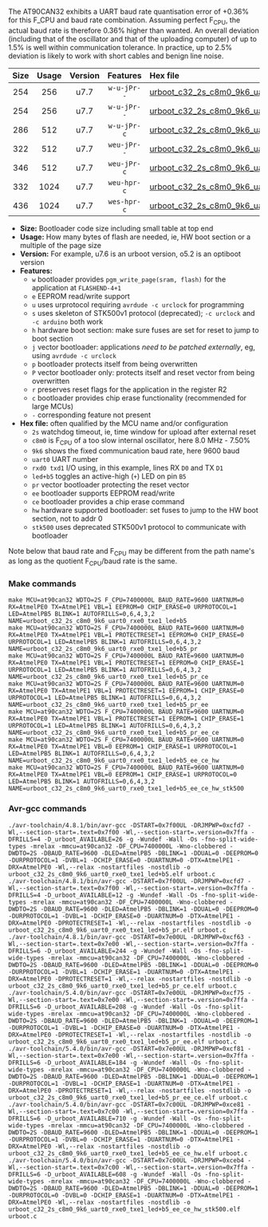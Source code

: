 The AT90CAN32 exhibits a UART baud rate quantisation error of +0.36% for this F_CPU and baud rate combination. Assuming perfect F<sub>CPU</sub>, the actual baud rate is therefore 0.36% higher than wanted. An overall deviation (including that of the oscillator and that of the uploading computer) of up to 1.5% is well within communication tolerance. In practice, up to 2.5% deviation is likely to work with short cables and benign line noise.

|Size|Usage|Version|Features|Hex file|
|:-:|:-:|:-:|:-:|:--|
|254|256|u7.7|`w-u-jPr--`|[urboot_c32_2s_c8m0_9k6_uart0_rxe0_txe1_led+b5.hex](https://raw.githubusercontent.com/stefanrueger/urboot.hex/main/mcus/at90can32/watchdog_2_s/internal_oscillator_c-7.50%25/%2B8m000000_hz/%2B%2B%2B9k6_baud/uart0_rxe0_txe1/led%2Bb5/urboot_c32_2s_c8m0_9k6_uart0_rxe0_txe1_led%2Bb5.hex)|
|254|256|u7.7|`w-u-jPr--`|[urboot_c32_2s_c8m0_9k6_uart0_rxe0_txe1_led+b5_pr.hex](https://raw.githubusercontent.com/stefanrueger/urboot.hex/main/mcus/at90can32/watchdog_2_s/internal_oscillator_c-7.50%25/%2B8m000000_hz/%2B%2B%2B9k6_baud/uart0_rxe0_txe1/led%2Bb5/urboot_c32_2s_c8m0_9k6_uart0_rxe0_txe1_led%2Bb5_pr.hex)|
|286|512|u7.7|`w-u-jPr-c`|[urboot_c32_2s_c8m0_9k6_uart0_rxe0_txe1_led+b5_pr_ce.hex](https://raw.githubusercontent.com/stefanrueger/urboot.hex/main/mcus/at90can32/watchdog_2_s/internal_oscillator_c-7.50%25/%2B8m000000_hz/%2B%2B%2B9k6_baud/uart0_rxe0_txe1/led%2Bb5/urboot_c32_2s_c8m0_9k6_uart0_rxe0_txe1_led%2Bb5_pr_ce.hex)|
|322|512|u7.7|`weu-jPr--`|[urboot_c32_2s_c8m0_9k6_uart0_rxe0_txe1_led+b5_pr_ee.hex](https://raw.githubusercontent.com/stefanrueger/urboot.hex/main/mcus/at90can32/watchdog_2_s/internal_oscillator_c-7.50%25/%2B8m000000_hz/%2B%2B%2B9k6_baud/uart0_rxe0_txe1/led%2Bb5/urboot_c32_2s_c8m0_9k6_uart0_rxe0_txe1_led%2Bb5_pr_ee.hex)|
|346|512|u7.7|`weu-jPr-c`|[urboot_c32_2s_c8m0_9k6_uart0_rxe0_txe1_led+b5_pr_ee_ce.hex](https://raw.githubusercontent.com/stefanrueger/urboot.hex/main/mcus/at90can32/watchdog_2_s/internal_oscillator_c-7.50%25/%2B8m000000_hz/%2B%2B%2B9k6_baud/uart0_rxe0_txe1/led%2Bb5/urboot_c32_2s_c8m0_9k6_uart0_rxe0_txe1_led%2Bb5_pr_ee_ce.hex)|
|332|1024|u7.7|`weu-hpr-c`|[urboot_c32_2s_c8m0_9k6_uart0_rxe0_txe1_led+b5_ee_ce_hw.hex](https://raw.githubusercontent.com/stefanrueger/urboot.hex/main/mcus/at90can32/watchdog_2_s/internal_oscillator_c-7.50%25/%2B8m000000_hz/%2B%2B%2B9k6_baud/uart0_rxe0_txe1/led%2Bb5/urboot_c32_2s_c8m0_9k6_uart0_rxe0_txe1_led%2Bb5_ee_ce_hw.hex)|
|436|1024|u7.7|`wes-hpr-c`|[urboot_c32_2s_c8m0_9k6_uart0_rxe0_txe1_led+b5_ee_ce_hw_stk500.hex](https://raw.githubusercontent.com/stefanrueger/urboot.hex/main/mcus/at90can32/watchdog_2_s/internal_oscillator_c-7.50%25/%2B8m000000_hz/%2B%2B%2B9k6_baud/uart0_rxe0_txe1/led%2Bb5/urboot_c32_2s_c8m0_9k6_uart0_rxe0_txe1_led%2Bb5_ee_ce_hw_stk500.hex)|

- **Size:** Bootloader code size including small table at top end
- **Usage:** How many bytes of flash are needed, ie, HW boot section or a multiple of the page size
- **Version:** For example, u7.6 is an urboot version, o5.2 is an optiboot version
- **Features:**
  + `w` bootloader provides `pgm_write_page(sram, flash)` for the application at `FLASHEND-4+1`
  + `e` EEPROM read/write support
  + `u` uses urprotocol requiring `avrdude -c urclock` for programming
  + `s` uses skeleton of STK500v1 protocol (deprecated); `-c urclock` and `-c arduino` both work
  + `h` hardware boot section: make sure fuses are set for reset to jump to boot section
  + `j` vector bootloader: applications *need to be patched externally*, eg, using `avrdude -c urclock`
  + `p` bootloader protects itself from being overwritten
  + `P` vector bootloader only: protects itself and reset vector from being overwritten
  + `r` preserves reset flags for the application in the register R2
  + `c` bootloader provides chip erase functionality (recommended for large MCUs)
  + `-` corresponding feature not present
- **Hex file:** often qualified by the MCU name and/or configuration
  + `2s` watchdog timeout, ie, time window for upload after external reset
  + `c8m0` is F<sub>CPU</sub> of a too slow internal oscillator, here 8.0 MHz - 7.50%
  + `9k6` shows the fixed communication baud rate, here 9600 baud
  + `uart0` UART number
  + `rxd0 txd1` I/O using, in this example, lines RX `D0` and TX `D1`
  + `led+b5` toggles an active-high (`+`) LED on pin `B5`
  + `pr` vector bootloader protecting the reset vector
  + `ee` bootloader supports EEPROM read/write
  + `ce` bootloader provides a chip erase command
  + `hw` hardware supported bootloader: set fuses to jump to the HW boot section, not to addr 0
  + `stk500` uses deprecated STK500v1 protocol to communicate with bootloader


Note below that baud rate and F<sub>CPU</sub> may be different from the path name's as long as the quotient F<sub>CPU</sub>/baud rate is the same.

### Make commands
```
make MCU=at90can32 WDTO=2S F_CPU=7400000L BAUD_RATE=9600 UARTNUM=0 RX=AtmelPE0 TX=AtmelPE1 VBL=1 EEPROM=0 CHIP_ERASE=0 URPROTOCOL=1 LED=AtmelPB5 BLINK=1 AUTOFRILLS=0,6,4,3,2 NAME=urboot_c32_2s_c8m0_9k6_uart0_rxe0_txe1_led+b5
make MCU=at90can32 WDTO=2S F_CPU=7400000L BAUD_RATE=9600 UARTNUM=0 RX=AtmelPE0 TX=AtmelPE1 VBL=1 PROTECTRESET=1 EEPROM=0 CHIP_ERASE=0 URPROTOCOL=1 LED=AtmelPB5 BLINK=1 AUTOFRILLS=0,6,4,3,2 NAME=urboot_c32_2s_c8m0_9k6_uart0_rxe0_txe1_led+b5_pr
make MCU=at90can32 WDTO=2S F_CPU=7400000L BAUD_RATE=9600 UARTNUM=0 RX=AtmelPE0 TX=AtmelPE1 VBL=1 PROTECTRESET=1 EEPROM=0 CHIP_ERASE=1 URPROTOCOL=1 LED=AtmelPB5 BLINK=1 AUTOFRILLS=0,6,4,3,2 NAME=urboot_c32_2s_c8m0_9k6_uart0_rxe0_txe1_led+b5_pr_ce
make MCU=at90can32 WDTO=2S F_CPU=7400000L BAUD_RATE=9600 UARTNUM=0 RX=AtmelPE0 TX=AtmelPE1 VBL=1 PROTECTRESET=1 EEPROM=1 CHIP_ERASE=0 URPROTOCOL=1 LED=AtmelPB5 BLINK=1 AUTOFRILLS=0,6,4,3,2 NAME=urboot_c32_2s_c8m0_9k6_uart0_rxe0_txe1_led+b5_pr_ee
make MCU=at90can32 WDTO=2S F_CPU=7400000L BAUD_RATE=9600 UARTNUM=0 RX=AtmelPE0 TX=AtmelPE1 VBL=1 PROTECTRESET=1 EEPROM=1 CHIP_ERASE=1 URPROTOCOL=1 LED=AtmelPB5 BLINK=1 AUTOFRILLS=0,6,4,3,2 NAME=urboot_c32_2s_c8m0_9k6_uart0_rxe0_txe1_led+b5_pr_ee_ce
make MCU=at90can32 WDTO=2S F_CPU=7400000L BAUD_RATE=9600 UARTNUM=0 RX=AtmelPE0 TX=AtmelPE1 VBL=0 EEPROM=1 CHIP_ERASE=1 URPROTOCOL=1 LED=AtmelPB5 BLINK=1 AUTOFRILLS=0,6,4,3,2 NAME=urboot_c32_2s_c8m0_9k6_uart0_rxe0_txe1_led+b5_ee_ce_hw
make MCU=at90can32 WDTO=2S F_CPU=7400000L BAUD_RATE=9600 UARTNUM=0 RX=AtmelPE0 TX=AtmelPE1 VBL=0 EEPROM=1 CHIP_ERASE=1 URPROTOCOL=0 LED=AtmelPB5 BLINK=1 AUTOFRILLS=0,6,4,3,2 NAME=urboot_c32_2s_c8m0_9k6_uart0_rxe0_txe1_led+b5_ee_ce_hw_stk500
```

### Avr-gcc commands
```
./avr-toolchain/4.8.1/bin/avr-gcc -DSTART=0x7f00UL -DRJMPWP=0xcfd7 -Wl,--section-start=.text=0x7f00 -Wl,--section-start=.version=0x7ffa -DFRILLS=4 -D_urboot_AVAILABLE=26 -g -Wundef -Wall -Os -fno-split-wide-types -mrelax -mmcu=at90can32 -DF_CPU=7400000L -Wno-clobbered -DWDTO=2S -DBAUD_RATE=9600 -DLED=AtmelPB5 -DBLINK=1 -DDUAL=0 -DEEPROM=0 -DURPROTOCOL=1 -DVBL=1 -DCHIP_ERASE=0 -DUARTNUM=0 -DTX=AtmelPE1 -DRX=AtmelPE0 -Wl,--relax -nostartfiles -nostdlib -o urboot_c32_2s_c8m0_9k6_uart0_rxe0_txe1_led+b5.elf urboot.c
./avr-toolchain/4.8.1/bin/avr-gcc -DSTART=0x7f00UL -DRJMPWP=0xcfd7 -Wl,--section-start=.text=0x7f00 -Wl,--section-start=.version=0x7ffa -DFRILLS=4 -D_urboot_AVAILABLE=12 -g -Wundef -Wall -Os -fno-split-wide-types -mrelax -mmcu=at90can32 -DF_CPU=7400000L -Wno-clobbered -DWDTO=2S -DBAUD_RATE=9600 -DLED=AtmelPB5 -DBLINK=1 -DDUAL=0 -DEEPROM=0 -DURPROTOCOL=1 -DVBL=1 -DCHIP_ERASE=0 -DUARTNUM=0 -DTX=AtmelPE1 -DRX=AtmelPE0 -DPROTECTRESET=1 -Wl,--relax -nostartfiles -nostdlib -o urboot_c32_2s_c8m0_9k6_uart0_rxe0_txe1_led+b5_pr.elf urboot.c
./avr-toolchain/4.8.1/bin/avr-gcc -DSTART=0x7e00UL -DRJMPWP=0xcf63 -Wl,--section-start=.text=0x7e00 -Wl,--section-start=.version=0x7ffa -DFRILLS=6 -D_urboot_AVAILABLE=244 -g -Wundef -Wall -Os -fno-split-wide-types -mrelax -mmcu=at90can32 -DF_CPU=7400000L -Wno-clobbered -DWDTO=2S -DBAUD_RATE=9600 -DLED=AtmelPB5 -DBLINK=1 -DDUAL=0 -DEEPROM=0 -DURPROTOCOL=1 -DVBL=1 -DCHIP_ERASE=1 -DUARTNUM=0 -DTX=AtmelPE1 -DRX=AtmelPE0 -DPROTECTRESET=1 -Wl,--relax -nostartfiles -nostdlib -o urboot_c32_2s_c8m0_9k6_uart0_rxe0_txe1_led+b5_pr_ce.elf urboot.c
./avr-toolchain/5.4.0/bin/avr-gcc -DSTART=0x7e00UL -DRJMPWP=0xcf75 -Wl,--section-start=.text=0x7e00 -Wl,--section-start=.version=0x7ffa -DFRILLS=6 -D_urboot_AVAILABLE=208 -g -Wundef -Wall -Os -fno-split-wide-types -mrelax -mmcu=at90can32 -DF_CPU=7400000L -Wno-clobbered -DWDTO=2S -DBAUD_RATE=9600 -DLED=AtmelPB5 -DBLINK=1 -DDUAL=0 -DEEPROM=1 -DURPROTOCOL=1 -DVBL=1 -DCHIP_ERASE=0 -DUARTNUM=0 -DTX=AtmelPE1 -DRX=AtmelPE0 -DPROTECTRESET=1 -Wl,--relax -nostartfiles -nostdlib -o urboot_c32_2s_c8m0_9k6_uart0_rxe0_txe1_led+b5_pr_ee.elf urboot.c
./avr-toolchain/5.4.0/bin/avr-gcc -DSTART=0x7e00UL -DRJMPWP=0xcf81 -Wl,--section-start=.text=0x7e00 -Wl,--section-start=.version=0x7ffa -DFRILLS=6 -D_urboot_AVAILABLE=184 -g -Wundef -Wall -Os -fno-split-wide-types -mrelax -mmcu=at90can32 -DF_CPU=7400000L -Wno-clobbered -DWDTO=2S -DBAUD_RATE=9600 -DLED=AtmelPB5 -DBLINK=1 -DDUAL=0 -DEEPROM=1 -DURPROTOCOL=1 -DVBL=1 -DCHIP_ERASE=1 -DUARTNUM=0 -DTX=AtmelPE1 -DRX=AtmelPE0 -DPROTECTRESET=1 -Wl,--relax -nostartfiles -nostdlib -o urboot_c32_2s_c8m0_9k6_uart0_rxe0_txe1_led+b5_pr_ee_ce.elf urboot.c
./avr-toolchain/5.4.0/bin/avr-gcc -DSTART=0x7c00UL -DRJMPWP=0xce81 -Wl,--section-start=.text=0x7c00 -Wl,--section-start=.version=0x7ffa -DFRILLS=6 -D_urboot_AVAILABLE=710 -g -Wundef -Wall -Os -fno-split-wide-types -mrelax -mmcu=at90can32 -DF_CPU=7400000L -Wno-clobbered -DWDTO=2S -DBAUD_RATE=9600 -DLED=AtmelPB5 -DBLINK=1 -DDUAL=0 -DEEPROM=1 -DURPROTOCOL=1 -DVBL=0 -DCHIP_ERASE=1 -DUARTNUM=0 -DTX=AtmelPE1 -DRX=AtmelPE0 -Wl,--relax -nostartfiles -nostdlib -o urboot_c32_2s_c8m0_9k6_uart0_rxe0_txe1_led+b5_ee_ce_hw.elf urboot.c
./avr-toolchain/5.4.0/bin/avr-gcc -DSTART=0x7c00UL -DRJMPWP=0xceb4 -Wl,--section-start=.text=0x7c00 -Wl,--section-start=.version=0x7ffa -DFRILLS=6 -D_urboot_AVAILABLE=608 -g -Wundef -Wall -Os -fno-split-wide-types -mrelax -mmcu=at90can32 -DF_CPU=7400000L -Wno-clobbered -DWDTO=2S -DBAUD_RATE=9600 -DLED=AtmelPB5 -DBLINK=1 -DDUAL=0 -DEEPROM=1 -DURPROTOCOL=0 -DVBL=0 -DCHIP_ERASE=1 -DUARTNUM=0 -DTX=AtmelPE1 -DRX=AtmelPE0 -Wl,--relax -nostartfiles -nostdlib -o urboot_c32_2s_c8m0_9k6_uart0_rxe0_txe1_led+b5_ee_ce_hw_stk500.elf urboot.c
```

